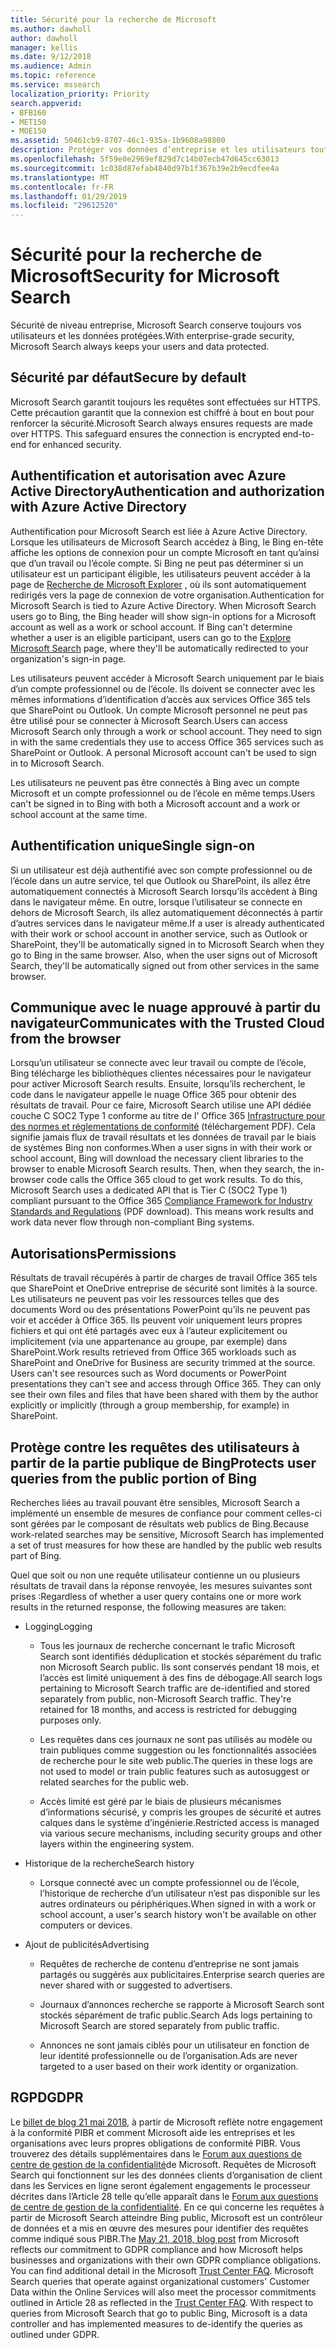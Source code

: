 ```yaml
---
title: Sécurité pour la recherche de Microsoft
ms.author: dawholl
author: dawholl
manager: kellis
ms.date: 9/12/2018
ms.audience: Admin
ms.topic: reference
ms.service: mssearch
localization_priority: Priority
search.appverid:
- BFB160
- MET150
- MOE150
ms.assetid: 50461cb9-8707-46c1-935a-1b9608a98800
description: Protéger vos données d’entreprise et les utilisateurs tout en fournissant des informations aux utilisateurs autorisés à Microsoft Search
ms.openlocfilehash: 5f59e0e2969ef829d7c14b07ecb47d645cc63013
ms.sourcegitcommit: 1c038d87efab4840d97b1f367b39e2b9ecdfee4a
ms.translationtype: MT
ms.contentlocale: fr-FR
ms.lasthandoff: 01/29/2019
ms.locfileid: "29612520"
---
```

# <a name="security-for-microsoft-search"></a><span data-ttu-id="2b9f7-103">Sécurité pour la recherche de Microsoft</span><span class="sxs-lookup"><span data-stu-id="2b9f7-103">Security for Microsoft Search</span></span>

<span data-ttu-id="2b9f7-104">Sécurité de niveau entreprise, Microsoft Search conserve toujours vos utilisateurs et les données protégées.</span><span class="sxs-lookup"><span data-stu-id="2b9f7-104">With enterprise-grade security, Microsoft Search always keeps your users and data protected.</span></span>
  
## <a name="secure-by-default"></a><span data-ttu-id="2b9f7-105">Sécurité par défaut</span><span class="sxs-lookup"><span data-stu-id="2b9f7-105">Secure by default</span></span>

<span data-ttu-id="2b9f7-p101">Microsoft Search garantit toujours les requêtes sont effectuées sur HTTPS. Cette précaution garantit que la connexion est chiffré à bout en bout pour renforcer la sécurité.</span><span class="sxs-lookup"><span data-stu-id="2b9f7-p101">Microsoft Search always ensures requests are made over HTTPS. This safeguard ensures the connection is encrypted end-to-end for enhanced security.</span></span>
  
## <a name="authentication-and-authorization-with-azure-active-directory"></a><span data-ttu-id="2b9f7-108">Authentification et autorisation avec Azure Active Directory</span><span class="sxs-lookup"><span data-stu-id="2b9f7-108">Authentication and authorization with Azure Active Directory</span></span>

<span data-ttu-id="2b9f7-p102">Authentification pour Microsoft Search est liée à Azure Active Directory. Lorsque les utilisateurs de Microsoft Search accédez à Bing, le Bing en-tête affiche les options de connexion pour un compte Microsoft en tant qu’ainsi que d’un travail ou l’école compte. Si Bing ne peut pas déterminer si un utilisateur est un participant éligible, les utilisateurs peuvent accéder à la page de [Recherche de Microsoft Explorer](https://www.bing.com/business/explore) , où ils sont automatiquement redirigés vers la page de connexion de votre organisation.</span><span class="sxs-lookup"><span data-stu-id="2b9f7-p102">Authentication for Microsoft Search is tied to Azure Active Directory. When Microsoft Search users go to Bing, the Bing header will show sign-in options for a Microsoft account as well as a work or school account. If Bing can't determine whether a user is an eligible participant, users can go to the [Explore Microsoft Search](https://www.bing.com/business/explore) page, where they'll be automatically redirected to your organization's sign-in page.</span></span> 
  
<span data-ttu-id="2b9f7-p103">Les utilisateurs peuvent accéder à Microsoft Search uniquement par le biais d’un compte professionnel ou de l’école. Ils doivent se connecter avec les mêmes informations d’identification d’accès aux services Office 365 tels que SharePoint ou Outlook. Un compte Microsoft personnel ne peut pas être utilisé pour se connecter à Microsoft Search.</span><span class="sxs-lookup"><span data-stu-id="2b9f7-p103">Users can access Microsoft Search only through a work or school account. They need to sign in with the same credentials they use to access Office 365 services such as SharePoint or Outlook. A personal Microsoft account can't be used to sign in to Microsoft Search.</span></span>
  
<span data-ttu-id="2b9f7-115">Les utilisateurs ne peuvent pas être connectés à Bing avec un compte Microsoft et un compte professionnel ou de l’école en même temps.</span><span class="sxs-lookup"><span data-stu-id="2b9f7-115">Users can't be signed in to Bing with both a Microsoft account and a work or school account at the same time.</span></span>
  
## <a name="single-sign-on"></a><span data-ttu-id="2b9f7-116">Authentification unique</span><span class="sxs-lookup"><span data-stu-id="2b9f7-116">Single sign-on</span></span>

<span data-ttu-id="2b9f7-p104">Si un utilisateur est déjà authentifié avec son compte professionnel ou de l’école dans un autre service, tel que Outlook ou SharePoint, ils allez être automatiquement connectés à Microsoft Search lorsqu’ils accèdent à Bing dans le navigateur même. En outre, lorsque l’utilisateur se connecte en dehors de Microsoft Search, ils allez automatiquement déconnectés à partir d’autres services dans le navigateur même.</span><span class="sxs-lookup"><span data-stu-id="2b9f7-p104">If a user is already authenticated with their work or school account in another service, such as Outlook or SharePoint, they'll be automatically signed in to Microsoft Search when they go to Bing in the same browser. Also, when the user signs out of Microsoft Search, they'll be automatically signed out from other services in the same browser.</span></span>
  
## <a name="communicates-with-the-trusted-cloud-from-the-browser"></a><span data-ttu-id="2b9f7-119">Communique avec le nuage approuvé à partir du navigateur</span><span class="sxs-lookup"><span data-stu-id="2b9f7-119">Communicates with the Trusted Cloud from the browser</span></span>

<span data-ttu-id="2b9f7-p105">Lorsqu’un utilisateur se connecte avec leur travail ou compte de l’école, Bing télécharge les bibliothèques clientes nécessaires pour le navigateur pour activer Microsoft Search results. Ensuite, lorsqu’ils recherchent, le code dans le navigateur appelle le nuage Office 365 pour obtenir des résultats de travail. Pour ce faire, Microsoft Search utilise une API dédiée couche C SOC2 Type 1 conforme au titre de l' Office 365 [Infrastructure pour des normes et réglementations de conformité](https://download.microsoft.com/download/B/2/7/B27B3EF3-8849-4C18-8BA4-5AD755728620/Compliance%20Framework_customer%20guidance.pdf) (téléchargement PDF). Cela signifie jamais flux de travail résultats et les données de travail par le biais de systèmes Bing non conformes.</span><span class="sxs-lookup"><span data-stu-id="2b9f7-p105">When a user signs in with their work or school account, Bing will download the necessary client libraries to the browser to enable Microsoft Search results. Then, when they search, the in-browser code calls the Office 365 cloud to get work results. To do this, Microsoft Search uses a dedicated API that is Tier C (SOC2 Type 1) compliant pursuant to the Office 365 [Compliance Framework for Industry Standards and Regulations](https://download.microsoft.com/download/B/2/7/B27B3EF3-8849-4C18-8BA4-5AD755728620/Compliance%20Framework_customer%20guidance.pdf) (PDF download). This means work results and work data never flow through non-compliant Bing systems.</span></span> 
  
## <a name="permissions"></a><span data-ttu-id="2b9f7-124">Autorisations</span><span class="sxs-lookup"><span data-stu-id="2b9f7-124">Permissions</span></span>

<span data-ttu-id="2b9f7-p106">Résultats de travail récupérés à partir de charges de travail Office 365 tels que SharePoint et OneDrive entreprise de sécurité sont limités à la source. Les utilisateurs ne peuvent pas voir les ressources telles que des documents Word ou des présentations PowerPoint qu’ils ne peuvent pas voir et accéder à Office 365. Ils peuvent voir uniquement leurs propres fichiers et qui ont été partagés avec eux à l’auteur explicitement ou implicitement (via une appartenance au groupe, par exemple) dans SharePoint.</span><span class="sxs-lookup"><span data-stu-id="2b9f7-p106">Work results retrieved from Office 365 workloads such as SharePoint and OneDrive for Business are security trimmed at the source. Users can't see resources such as Word documents or PowerPoint presentations they can't see and access through Office 365. They can only see their own files and files that have been shared with them by the author explicitly or implicitly (through a group membership, for example) in SharePoint.</span></span>
  
## <a name="protects-user-queries-from-the-public-portion-of-bing"></a><span data-ttu-id="2b9f7-128">Protège contre les requêtes des utilisateurs à partir de la partie publique de Bing</span><span class="sxs-lookup"><span data-stu-id="2b9f7-128">Protects user queries from the public portion of Bing</span></span>

<span data-ttu-id="2b9f7-129">Recherches liées au travail pouvant être sensibles, Microsoft Search a implémenté un ensemble de mesures de confiance pour comment celles-ci sont gérées par le composant de résultats web publics de Bing.</span><span class="sxs-lookup"><span data-stu-id="2b9f7-129">Because work-related searches may be sensitive, Microsoft Search has implemented a set of trust measures for how these are handled by the public web results part of Bing.</span></span>
  
<span data-ttu-id="2b9f7-130">Quel que soit ou non une requête utilisateur contienne un ou plusieurs résultats de travail dans la réponse renvoyée, les mesures suivantes sont prises :</span><span class="sxs-lookup"><span data-stu-id="2b9f7-130">Regardless of whether a user query contains one or more work results in the returned response, the following measures are taken:</span></span>
  
- <span data-ttu-id="2b9f7-131">Logging</span><span class="sxs-lookup"><span data-stu-id="2b9f7-131">Logging</span></span>
    
  - <span data-ttu-id="2b9f7-p107">Tous les journaux de recherche concernant le trafic Microsoft Search sont identifiés déduplication et stockés séparément du trafic non Microsoft Search public. Ils sont conservés pendant 18 mois, et l’accès est limité uniquement à des fins de débogage.</span><span class="sxs-lookup"><span data-stu-id="2b9f7-p107">All search logs pertaining to Microsoft Search traffic are de-identified and stored separately from public, non-Microsoft Search traffic. They're retained for 18 months, and access is restricted for debugging purposes only.</span></span>
    
  - <span data-ttu-id="2b9f7-134">Les requêtes dans ces journaux ne sont pas utilisés au modèle ou train publiques comme suggestion ou les fonctionnalités associées de recherche pour le site web public.</span><span class="sxs-lookup"><span data-stu-id="2b9f7-134">The queries in these logs are not used to model or train public features such as autosuggest or related searches for the public web.</span></span>
    
  - <span data-ttu-id="2b9f7-135">Accès limité est géré par le biais de plusieurs mécanismes d’informations sécurisé, y compris les groupes de sécurité et autres calques dans le système d’ingénierie.</span><span class="sxs-lookup"><span data-stu-id="2b9f7-135">Restricted access is managed via various secure mechanisms, including security groups and other layers within the engineering system.</span></span>
    
- <span data-ttu-id="2b9f7-136">Historique de la recherche</span><span class="sxs-lookup"><span data-stu-id="2b9f7-136">Search history</span></span>
    
  - <span data-ttu-id="2b9f7-137">Lorsque connecté avec un compte professionnel ou de l’école, l’historique de recherche d’un utilisateur n’est pas disponible sur les autres ordinateurs ou périphériques.</span><span class="sxs-lookup"><span data-stu-id="2b9f7-137">When signed in with a work or school account, a user's search history won't be available on other computers or devices.</span></span>
    
- <span data-ttu-id="2b9f7-138">Ajout de publicités</span><span class="sxs-lookup"><span data-stu-id="2b9f7-138">Advertising</span></span>
    
  - <span data-ttu-id="2b9f7-139">Requêtes de recherche de contenu d’entreprise ne sont jamais partagés ou suggérés aux publicitaires.</span><span class="sxs-lookup"><span data-stu-id="2b9f7-139">Enterprise search queries are never shared with or suggested to advertisers.</span></span>
    
  - <span data-ttu-id="2b9f7-140">Journaux d’annonces recherche se rapporte à Microsoft Search sont stockés séparément de trafic public.</span><span class="sxs-lookup"><span data-stu-id="2b9f7-140">Search Ads logs pertaining to Microsoft Search are stored separately from public traffic.</span></span>
    
  - <span data-ttu-id="2b9f7-141">Annonces ne sont jamais ciblés pour un utilisateur en fonction de leur identité professionnelle ou de l’organisation.</span><span class="sxs-lookup"><span data-stu-id="2b9f7-141">Ads are never targeted to a user based on their work identity or organization.</span></span>
    
## <a name="gdpr"></a><span data-ttu-id="2b9f7-142">RGPD</span><span class="sxs-lookup"><span data-stu-id="2b9f7-142">GDPR</span></span>

<span data-ttu-id="2b9f7-p108">Le [billet de blog 21 mai 2018,](https://blogs.microsoft.com/on-the-issues/2018/05/21/microsofts-commitment-to-gdpr-privacy-and-putting-customers-in-control-of-their-own-data/) à partir de Microsoft reflète notre engagement à la conformité PIBR et comment Microsoft aide les entreprises et les organisations avec leurs propres obligations de conformité PIBR. Vous trouverez des détails supplémentaires dans le [Forum aux questions de centre de gestion de la confidentialité](https://www.microsoft.com/en-us/trustcenter/privacy/gdpr/gdpr-faqs)de Microsoft. Requêtes de Microsoft Search qui fonctionnent sur les des données clients d’organisation de client dans les Services en ligne seront également engagements le processeur décrites dans l’Article 28 telle qu’elle apparaît dans le [Forum aux questions de centre de gestion de la confidentialité](https://www.microsoft.com/en-us/trustcenter/privacy/gdpr/gdpr-faqs). En ce qui concerne les requêtes à partir de Microsoft Search atteindre Bing public, Microsoft est un contrôleur de données et a mis en œuvre des mesures pour identifier des requêtes comme indiqué sous PIBR.</span><span class="sxs-lookup"><span data-stu-id="2b9f7-p108">The [May 21, 2018, blog post](https://blogs.microsoft.com/on-the-issues/2018/05/21/microsofts-commitment-to-gdpr-privacy-and-putting-customers-in-control-of-their-own-data/) from Microsoft reflects our commitment to GDPR compliance and how Microsoft helps businesses and organizations with their own GDPR compliance obligations. You can find additional detail in the Microsoft [Trust Center FAQ](https://www.microsoft.com/en-us/trustcenter/privacy/gdpr/gdpr-faqs). Microsoft Search queries that operate against organizational customers' Customer Data within the Online Services will also meet the processor commitments outlined in Article 28 as reflected in the [Trust Center FAQ](https://www.microsoft.com/en-us/trustcenter/privacy/gdpr/gdpr-faqs). With respect to queries from Microsoft Search that go to public Bing, Microsoft is a data controller and has implemented measures to de-identify the queries as outlined under GDPR.</span></span>


